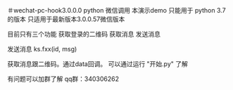 ＃wechat-pc-hook3.0.0.0
python 微信调用
本演示demo
只能用于 python 3.7的版本
只适用于最新版本3.0.0.57微信版本

目前只有三个功能 
获取登录的二维码 获取消息 发送消息


发送消息
ks.fxx(id, msg)

获取消息跟二维码。通过data回调。
可以通过运行 "开始.py" 了解

有问题可以加群了解
qq群：340306262

